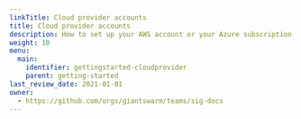 ```yaml
---
linkTitle: Cloud provider accounts
title: Cloud provider accounts
description: How to set up your AWS account or your Azure subscription in order to run Giant Swarm management clusters and workload clusters under your jurisdiction.
weight: 10
menu:
  main:
    identifier: gettingstarted-cloudprovider
    parent: getting-started
last_review_date: 2021-01-01
owner:
  - https://github.com/orgs/giantswarm/teams/sig-docs
---
```

